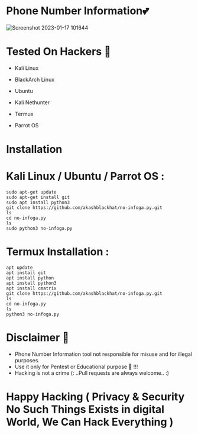 # Phone Number Information💕
![Screenshot 2023-01-17 101644](https://user-images.githubusercontent.com/88341460/213271569-bbe4ea11-e566-4d71-8e67-1c354c3feae6.jpg)
# Tested On Hackers 🏴
*  Kali Linux

* BlackArch Linux

* Ubuntu

* Kali Nethunter

* Termux 

* Parrot OS
# Installation
# Kali Linux / Ubuntu / Parrot OS :
    sudo apt-get update
    sudo apt-get install git
    sudo apt install python3
    git clone https://github.com/akashblackhat/no-infoga.py.git
    ls
    cd no-infoga.py
    ls
    sudo python3 no-infoga.py
# Termux Installation :
    apt update 
    apt install git 
    apt install python
    apt install python3
    apt install cmatrix
    git clone https://github.com/akashblackhat/no-infoga.py.git
    ls
    cd no-infoga.py
    ls
    python3 no-infoga.py
# Disclaimer 💭
* Phone Number Information tool not responsible for misuse and for illegal purposes.
* Use it only for Pentest or Educational purpose 🏴 !!!
* Hacking is not a crime (: ..Pull requests are always welcome.. :)
# Happy Hacking ( Privacy & Security No Such Things Exists in digital World, We Can Hack Everything )
